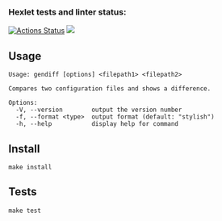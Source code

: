 ### Hexlet tests and linter status:
[![Actions Status](https://github.com/vikzh/fullstack-javascript-project-46/workflows/hexlet-check/badge.svg)](https://github.com/vikzh/fullstack-javascript-project-46/actions)
<a href="https://codeclimate.com/github/vikzh/fullstack-javascript-project-46/maintainability"><img src="https://api.codeclimate.com/v1/badges/f499d88443763ed1c956/maintainability" /></a>
## Usage
```
Usage: gendiff [options] <filepath1> <filepath2>

Compares two configuration files and shows a difference.

Options:
  -V, --version        output the version number
  -f, --format <type>  output format (default: "stylish")
  -h, --help           display help for command
```

## Install
```shell
make install
```

## Tests
```shell
make test
```